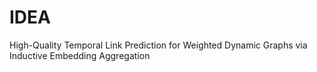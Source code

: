 # IDEA
 High-Quality Temporal Link Prediction for Weighted Dynamic Graphs via Inductive Embedding Aggregation
